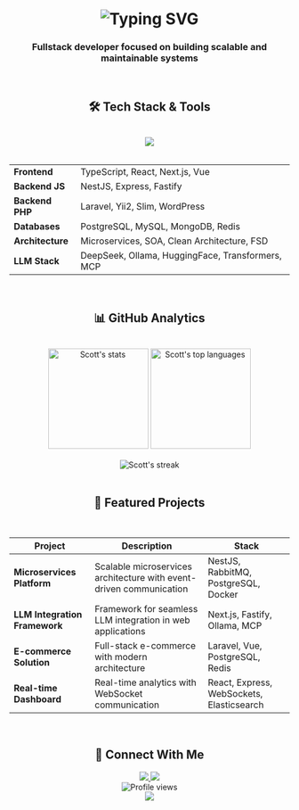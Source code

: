 <h1 align="center">
  <img src="https://readme-typing-svg.herokuapp.com/demo/?font=Nunito&weight=900&size=35&duration=2000&pause=500&color=FF00B0&center=true&vCenter=true&width=430&height=70&lines=Hey%2C+World!+%F0%9F%91%8B%F0%9F%A4%A0%F0%9F%8C%8D%F0%9F%92%AB;I'am+Scott+Walker+%F0%9F%98%87;Fullstack+Web+Developer" alt="Typing SVG" />
</h1>

<h3 align="center">Fullstack developer focused on building scalable and maintainable systems</h3>

<br/>

<h2 align="center">🛠 Tech Stack & Tools</h2>

<br/>

<div align="center">
    <img src="https://skillicons.dev/icons?i=ts,js,react,nextjs,vue,nodejs,nestjs,express,php,laravel,postgres,mysql,mongodb,redis,rabbitmq,elasticsearch,graphql,linux,bash,docker,nginx,apache" />
</div>

<br/>

<div style="width: 100%;">
  <table>
    <tr>
      <td><b>Frontend</b></td>
      <td>TypeScript, React, Next.js, Vue</td>
    </tr>
    <tr>
      <td><b>Backend JS</b></td>
      <td>NestJS, Express, Fastify</td>
    </tr>
    <tr>
      <td><b>Backend PHP</b></td>
      <td>Laravel, Yii2, Slim, WordPress</td>
    </tr>
    <tr>
      <td><b>Databases</b></td>
      <td>PostgreSQL, MySQL, MongoDB, Redis</td>
    </tr>
    <tr>
      <td><b>Architecture</b></td>
      <td>Microservices, SOA, Clean Architecture, FSD</td>
    </tr>
    <tr>
      <td><b>LLM Stack</b></td>
      <td>DeepSeek, Ollama, HuggingFace, Transformers, MCP</td>
    </tr>
  </table>
</div>

<br/>

<h2 align="center">📊 GitHub Analytics</h2>

<br/>

<div align="center">
  <img height="180em" src="https://github-readme-stats.vercel.app/api?username=scott-walker&show_icons=true&theme=radical&include_all_commits=true&count_private=true&hide_border=true" alt="Scott's stats" />
  <img height="180em" src="https://github-readme-stats.vercel.app/api/top-langs/?username=scott-walker&layout=compact&theme=radical&hide_border=true&langs_count=8" alt="Scott's top languages" />
</div>

<br/>

<div align="center">
  <img src="https://github-readme-streak-stats.herokuapp.com/?user=scott-walker&theme=radical&hide_border=true" alt="Scott's streak" />
</div>

<br/>

<h2 align="center">🚀 Featured Projects</h2>

<br/>

<div align="center">

| Project | Description | Stack |
|---------|-------------|-------|
| **Microservices Platform** | Scalable microservices architecture with event-driven communication | NestJS, RabbitMQ, PostgreSQL, Docker |
| **LLM Integration Framework** | Framework for seamless LLM integration in web applications | Next.js, Fastify, Ollama, MCP |
| **E-commerce Solution** | Full-stack e-commerce with modern architecture | Laravel, Vue, PostgreSQL, Redis |
| **Real-time Dashboard** | Real-time analytics with WebSocket communication | React, Express, WebSockets, Elasticsearch |

</div>

<br/>

<h2 align="center">📡 Connect With Me</h2>
<div align="center"> 
  <!-- <a href="https://linkedin.com/in/yourprofile" target="_blank"> 
    <img src="https://img.shields.io/badge/LinkedIn-0077B5?style=for-the-badge&logo=linkedin&logoColor=white" /> 
  </a>  -->
  <a href="mailto:scott@swlt.ru"> 
    <img src="https://img.shields.io/badge/Gmail-D14836?style=for-the-badge&logo=gmail&logoColor=white" />
  </a> 
  <a href="https://t.me/scottvvalker" target="_blank"> 
    <img src="https://img.shields.io/badge/Telegram-2CA5E0?style=for-the-badge&logo=telegram&logoColor=white" />
  </a> 
  <!-- <a href="https://your-portfolio.com" target="_blank">
    <img src="https://img.shields.io/badge/Portfolio-%23000000.svg?style=for-the-badge&logo=firefox&logoColor=#FF7139" />
  </a>  -->
</div>

<div align="center">
  <img src="https://komarev.com/ghpvc/?username=scott-walker&label=Profile%20Views&color=0e75b6&style=flat" alt="Profile views" />
</div>
<div align="center">
  <img src="https://capsule-render.vercel.app/api?type=waving&color=gradient&height=100&section=footer"/> 
</div> 
